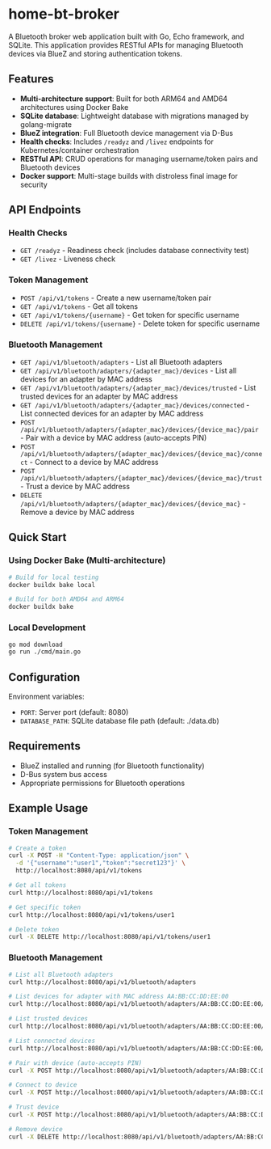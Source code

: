 # home-bt-broker

A Bluetooth broker web application built with Go, Echo framework, and SQLite. This application provides RESTful APIs for managing Bluetooth devices via BlueZ and storing authentication tokens.

## Features

- **Multi-architecture support**: Built for both ARM64 and AMD64 architectures using Docker Bake
- **SQLite database**: Lightweight database with migrations managed by golang-migrate
- **BlueZ integration**: Full Bluetooth device management via D-Bus
- **Health checks**: Includes `/readyz` and `/livez` endpoints for Kubernetes/container orchestration
- **RESTful API**: CRUD operations for managing username/token pairs and Bluetooth devices
- **Docker support**: Multi-stage builds with distroless final image for security

## API Endpoints

### Health Checks
- `GET /readyz` - Readiness check (includes database connectivity test)
- `GET /livez` - Liveness check

### Token Management
- `POST /api/v1/tokens` - Create a new username/token pair
- `GET /api/v1/tokens` - Get all tokens
- `GET /api/v1/tokens/{username}` - Get token for specific username
- `DELETE /api/v1/tokens/{username}` - Delete token for specific username

### Bluetooth Management
- `GET /api/v1/bluetooth/adapters` - List all Bluetooth adapters
- `GET /api/v1/bluetooth/adapters/{adapter_mac}/devices` - List all devices for an adapter by MAC address
- `GET /api/v1/bluetooth/adapters/{adapter_mac}/devices/trusted` - List trusted devices for an adapter by MAC address
- `GET /api/v1/bluetooth/adapters/{adapter_mac}/devices/connected` - List connected devices for an adapter by MAC address
- `POST /api/v1/bluetooth/adapters/{adapter_mac}/devices/{device_mac}/pair` - Pair with a device by MAC address (auto-accepts PIN)
- `POST /api/v1/bluetooth/adapters/{adapter_mac}/devices/{device_mac}/connect` - Connect to a device by MAC address
- `POST /api/v1/bluetooth/adapters/{adapter_mac}/devices/{device_mac}/trust` - Trust a device by MAC address
- `DELETE /api/v1/bluetooth/adapters/{adapter_mac}/devices/{device_mac}` - Remove a device by MAC address

## Quick Start

### Using Docker Bake (Multi-architecture)
```bash
# Build for local testing
docker buildx bake local

# Build for both AMD64 and ARM64
docker buildx bake
```

### Local Development
```bash
go mod download
go run ./cmd/main.go
```

## Configuration

Environment variables:
- `PORT`: Server port (default: 8080)
- `DATABASE_PATH`: SQLite database file path (default: ./data.db)

## Requirements

- BlueZ installed and running (for Bluetooth functionality)
- D-Bus system bus access
- Appropriate permissions for Bluetooth operations

## Example Usage

### Token Management
```bash
# Create a token
curl -X POST -H "Content-Type: application/json" \
  -d '{"username":"user1","token":"secret123"}' \
  http://localhost:8080/api/v1/tokens

# Get all tokens
curl http://localhost:8080/api/v1/tokens

# Get specific token
curl http://localhost:8080/api/v1/tokens/user1

# Delete token
curl -X DELETE http://localhost:8080/api/v1/tokens/user1
```

### Bluetooth Management
```bash
# List all Bluetooth adapters
curl http://localhost:8080/api/v1/bluetooth/adapters

# List devices for adapter with MAC address AA:BB:CC:DD:EE:00
curl http://localhost:8080/api/v1/bluetooth/adapters/AA:BB:CC:DD:EE:00/devices

# List trusted devices
curl http://localhost:8080/api/v1/bluetooth/adapters/AA:BB:CC:DD:EE:00/devices/trusted

# List connected devices
curl http://localhost:8080/api/v1/bluetooth/adapters/AA:BB:CC:DD:EE:00/devices/connected

# Pair with device (auto-accepts PIN)
curl -X POST http://localhost:8080/api/v1/bluetooth/adapters/AA:BB:CC:DD:EE:00/devices/11:22:33:44:55:66/pair

# Connect to device
curl -X POST http://localhost:8080/api/v1/bluetooth/adapters/AA:BB:CC:DD:EE:00/devices/11:22:33:44:55:66/connect

# Trust device
curl -X POST http://localhost:8080/api/v1/bluetooth/adapters/AA:BB:CC:DD:EE:00/devices/11:22:33:44:55:66/trust

# Remove device
curl -X DELETE http://localhost:8080/api/v1/bluetooth/adapters/AA:BB:CC:DD:EE:00/devices/11:22:33:44:55:66
```
